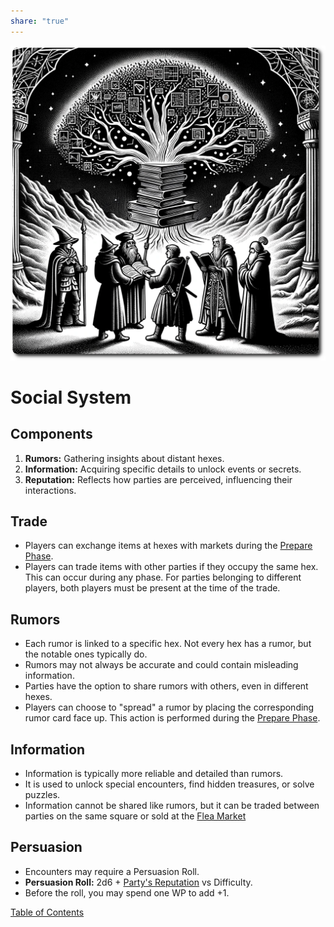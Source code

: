```yaml
---  
share: "true"  
---  
```

  
![social-system](./social-system.png)    
    
# Social System    
## Components    
    
1. **Rumors:** Gathering insights about distant hexes.    
2. **Information:** Acquiring specific details to unlock events or secrets.    
3. **Reputation:** Reflects how parties are perceived, influencing their interactions.    
    
## Trade    
    
- Players can exchange items at hexes with markets during the [Prepare Phase](./Prepare-Phase.html).    
- Players can trade items with other parties if they occupy the same hex. This can occur during any phase. For parties belonging to different players, both players must be present at the time of the trade.    
    
## Rumors    
    
- Each rumor is linked to a specific hex. Not every hex has a rumor, but the notable ones typically do.    
- Rumors may not always be accurate and could contain misleading information.    
- Parties have the option to share rumors with others, even in different hexes.    
- Players can choose to "spread" a rumor by placing the corresponding rumor card face up. This action is performed during the [Prepare Phase](./Prepare-Phase.html).    
    
## Information    
    
- Information is typically more reliable and detailed than rumors.    
- It is used to unlock special encounters, find hidden treasures, or solve puzzles.    
- Information cannot be shared like rumors, but it can be traded between parties on the same square or sold at the [Flea Market](./Flea-Market.html)    
    
## Persuasion    
    
- Encounters may require a Persuasion Roll.    
- **Persuasion Roll:** 2d6 + [Party's Reputation](./Party's-Reputation.html) vs Difficulty.    
- Before the roll, you may spend one WP to add +1.    
    
[Table of Contents](./Table-of-Contents.html)